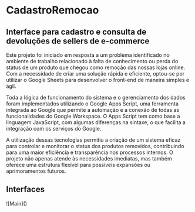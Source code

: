 # CadastroRemocao
<h2>Interface para cadastro e consulta de devoluções de sellers de e-commerce</h2>

<p>
Este projeto foi iniciado em resposta a um problema identificado no ambiente de trabalho relacionado à falta de conhecimento ou perda do status de um produto que chegou como remoção das nossas lojas online. Com a necessidade de criar uma solução rápida e eficiente, optou-se por utilizar o Google Sheets para desenvolver o front-end de maneira simples e ágil.

Toda a lógica de funcionamento do sistema e o gerenciamento dos dados foram implementados utilizando o Google Apps Script, uma ferramenta integrada ao Google que permite a automação e a conexão de todas as funcionalidades do Google Workspace. O Apps Script tem como base a linguagem JavaScript, com algumas diferenças na sintaxe, o que facilita a integração com os serviços do Google.

A utilização dessas tecnologias permitiu a criação de um sistema eficaz para controlar e monitorar o status dos produtos removidos, contribuindo para uma maior eficiência e transparência nos processos internos. O projeto não apenas atende às necessidades imediatas, mas também oferece uma estrutura flexível para possíveis expansões ou aprimoramentos futuros.
</p>

<h2>Interfaces</h2>
![Main]()
